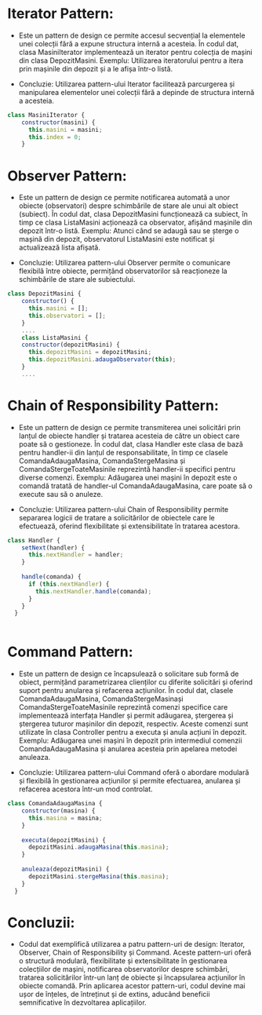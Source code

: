 # Iterator Pattern:

+ Este un pattern de design ce permite accesul secvențial la elementele unei colecții fără a expune structura internă a acesteia.
În codul dat, clasa MasiniIterator implementează un iterator pentru colecția de mașini din clasa DepozitMasini.
Exemplu: Utilizarea iteratorului pentru a itera prin mașinile din depozit și a le afișa într-o listă.
- Concluzie: Utilizarea pattern-ului Iterator facilitează parcurgerea și manipularea elementelor unei colecții fără a depinde de structura internă a acesteia.
 
```js
class MasiniIterator {
    constructor(masini) {
      this.masini = masini;
      this.index = 0;
    }
```

# Observer Pattern:

+ Este un pattern de design ce permite notificarea automată a unor obiecte (observatori) despre schimbările de stare ale unui alt obiect (subiect).
În codul dat, clasa DepozitMasini funcționează ca subiect, în timp ce clasa ListaMasini acționează ca observator, afișând mașinile din depozit într-o listă.
Exemplu: Atunci când se adaugă sau se șterge o mașină din depozit, observatorul ListaMasini este notificat și actualizează lista afișată.
- Concluzie: Utilizarea pattern-ului Observer permite o comunicare flexibilă între obiecte, permițând observatorilor să reacționeze la schimbările de stare ale subiectului.

```js
class DepozitMasini {
    constructor() {
      this.masini = [];
      this.observatori = [];
    }
    ....
    class ListaMasini {
    constructor(depozitMasini) {
      this.depozitMasini = depozitMasini;
      this.depozitMasini.adaugaObservator(this);
    }
    ....
```

# Chain of Responsibility Pattern:

+ Este un pattern de design ce permite transmiterea unei solicitări prin lanțul de obiecte handler și tratarea acesteia de către un obiect care poate să o gestioneze.
În codul dat, clasa Handler este clasa de bază pentru handler-ii din lanțul de responsabilitate, în timp ce clasele ComandaAdaugaMasina, ComandaStergeMasina și ComandaStergeToateMasinile reprezintă handler-ii specifici pentru diverse comenzi.
Exemplu: Adăugarea unei mașini în depozit este o comandă tratată de handler-ul ComandaAdaugaMasina, care poate să o execute sau să o anuleze.
- Concluzie: Utilizarea pattern-ului Chain of Responsibility permite separarea logicii de tratare a solicitărilor de obiectele care le efectuează, oferind flexibilitate și extensibilitate în tratarea acestora.

```js
class Handler {
    setNext(handler) {
      this.nextHandler = handler;
    }
  
    handle(comanda) {
      if (this.nextHandler) {
        this.nextHandler.handle(comanda);
      }
    }
  }
  
```

# Command Pattern:

+ Este un pattern de design ce încapsulează o solicitare sub formă de obiect, permițând parametrizarea clienților cu diferite solicitări și oferind suport pentru anularea și refacerea acțiunilor.
În codul dat, clasele ComandaAdaugaMasina, ComandaStergeMasinași ComandaStergeToateMasinile reprezintă comenzi specifice care implementează interfața Handler și permit adăugarea, ștergerea și ștergerea tuturor mașinilor din depozit, respectiv.
Aceste comenzi sunt utilizate în clasa Controller pentru a executa și anula acțiuni în depozit.
Exemplu: Adăugarea unei mașini în depozit prin intermediul comenzii ComandaAdaugaMasina și anularea acesteia prin apelarea metodei anuleaza.
- Concluzie: Utilizarea pattern-ului Command oferă o abordare modulară și flexibilă în gestionarea acțiunilor și permite efectuarea, anularea și refacerea acestora într-un mod controlat.

```js
class ComandaAdaugaMasina {
    constructor(masina) {
      this.masina = masina;
    }
  
    executa(depozitMasini) {
      depozitMasini.adaugaMasina(this.masina);
    }
  
    anuleaza(depozitMasini) {
      depozitMasini.stergeMasina(this.masina);
    }
  }
```

# Concluzii: 
+ Codul dat exemplifică utilizarea a patru pattern-uri de design: Iterator, Observer, Chain of Responsibility și Command. Aceste pattern-uri oferă o structură modulară, flexibilitate și extensibilitate în gestionarea colecțiilor de mașini, notificarea observatorilor despre schimbări, tratarea solicitărilor într-un lanț de obiecte și încapsularea acțiunilor în obiecte comandă. Prin aplicarea acestor pattern-uri, codul devine mai ușor de înțeles, de întreținut și de extins, aducând beneficii semnificative în dezvoltarea aplicațiilor.